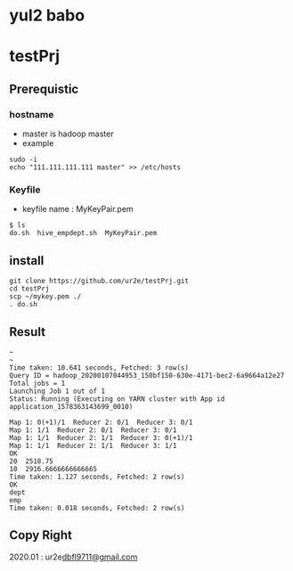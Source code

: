 # yul2 babo
# testPrj
## Prerequistic
### hostname
* master is hadoop master
* example
```
sudo -i 
echo "111.111.111.111 master" >> /etc/hosts
```

### Keyfile
* keyfile name : MyKeyPair.pem
```
$ ls 
do.sh  hive_empdept.sh  MyKeyPair.pem
```

## install
```
git clone https://github.com/ur2e/testPrj.git
cd testPrj
scp ~/mykey.pem ./
. do.sh
```

## Result
```
~
~
Time taken: 10.641 seconds, Fetched: 3 row(s)
Query ID = hadoop_20200107044953_150bf150-630e-4171-bec2-6a9664a12e27
Total jobs = 1
Launching Job 1 out of 1
Status: Running (Executing on YARN cluster with App id application_1578363143699_0010)

Map 1: 0(+1)/1	Reducer 2: 0/1	Reducer 3: 0/1
Map 1: 1/1	Reducer 2: 0/1	Reducer 3: 0/1
Map 1: 1/1	Reducer 2: 1/1	Reducer 3: 0(+1)/1
Map 1: 1/1	Reducer 2: 1/1	Reducer 3: 1/1
OK
20	2518.75
10	2916.6666666666665
Time taken: 1.127 seconds, Fetched: 2 row(s)
OK
dept
emp
Time taken: 0.018 seconds, Fetched: 2 row(s)
```

## Copy Right
2020.01 : ur2e<dbfl9711@gmail.com>
